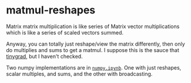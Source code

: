 # matmul-reshapes

Matrix matrix multiplication is like series of Matrix vector multiplications which is like a series of scaled vectors summed.

Anyway, you can totally just reshape/view the matrix differently, then only do multiplies and sums to get a matmul. I suppose this is the sauce that [tinygrad](https://github.com/tinygrad/tinygrad), but I haven't checked.

Two numpy implementations are in [`numpy.ipynb`](numpy.ipynb). One with just reshapes, scalar multiples, and sums, and the other with broadcasting.
